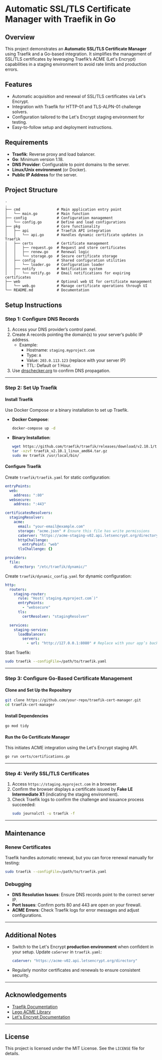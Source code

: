 # Automatic SSL/TLS Certificate Manager with Traefik in Go

## Overview

This project demonstrates an **Automatic SSL/TLS Certificate Manager** using Traefik and a Go-based integration. It simplifies the management of SSL/TLS certificates by leveraging Traefik’s ACME (Let's Encrypt) capabilities in a staging environment to avoid rate limits and production errors.

## Features
- Automatic acquisition and renewal of SSL/TLS certificates via Let's Encrypt.
- Integration with Traefik for HTTP-01 and TLS-ALPN-01 challenge solvers.
- Configuration tailored to the Let's Encrypt staging environment for testing.
- Easy-to-follow setup and deployment instructions.

## Requirements
- **Traefik**: Reverse proxy and load balancer.
- **Go**: Minimum version 1.18.
- **DNS Provider**: Configurable to point domains to the server.
- **Linux/Unix environment** (or Docker).
- **Public IP Address** for the server.

## Project Structure
```
.
.
├── cmd                 # Main application entry point
│   └── main.go         # Main function
├── config              # Configuration management
│   └── config.go       # Define and load configurations
├── pkg                 # Core functionality
│   ├── api             # Traefik API integration
│   │   └── api.go      # Handles dynamic certificate updates in Traefik
│   ├── certs           # Certificate management
│   │   ├── request.go  # Request and store certificates
│   │   ├── renew.go    # Renewal logic
│   │   └── storage.go  # Secure certificate storage
│   ├── config          # Shared configuration utilities
│   │   └── loader.go   # Configuration loader
│   ├── notify          # Notification system
│   │   └── notify.go   # Email notifications for expiring certificates
├── web                 # Optional web UI for certificate management
│   └── web.go          # Manage certificate operations through UI
└── README.md           # Documentation

```

## Setup Instructions

### Step 1: Configure DNS Records
1. Access your DNS provider’s control panel.
2. Create A records pointing the domain(s) to your server’s public IP address.
   - Example:
     - Hostname: `staging.myproject.com`
     - Type: `A`
     - Value: `203.0.113.123` (replace with your server IP)
     - TTL: Default or 1 Hour.
3. Use [dnschecker.org](https://dnschecker.org/) to confirm DNS propagation.

---

### Step 2: Set Up Traefik

#### Install Traefik
Use Docker Compose or a binary installation to set up Traefik.

- **Docker Compose**:
  ```bash
  docker-compose up -d
  ```
- **Binary Installation**:
  ```bash
  wget https://github.com/traefik/traefik/releases/download/v2.10.1/traefik_v2.10.1_linux_amd64.tar.gz
  tar -xzvf traefik_v2.10.1_linux_amd64.tar.gz
  sudo mv traefik /usr/local/bin/
  ```

#### Configure Traefik
Create `traefik/traefik.yaml` for static configuration:
```yaml
entryPoints:
  web:
    address: ":80"
  websecure:
    address: ":443"

certificatesResolvers:
  stagingResolver:
    acme:
      email: "your-email@example.com"
      storage: "acme.json" # Ensure this file has write permissions
      caServer: "https://acme-staging-v02.api.letsencrypt.org/directory"
      httpChallenge:
        entryPoint: "web"
      tlsChallenge: {}

providers:
  file:
    directory: "/etc/traefik/dynamic/"
```

Create `traefik/dynamic_config.yaml` for dynamic configuration:
```yaml
http:
  routers:
    staging-router:
      rule: "Host(`staging.myproject.com`)"
      entryPoints:
        - "websecure"
      tls:
        certResolver: "stagingResolver"

  services:
    staging-service:
      loadBalancer:
        servers:
          - url: "http://127.0.0.1:8080" # Replace with your app’s backend
```

Start Traefik:
```bash
sudo traefik --configFile=/path/to/traefik.yaml
```

---

### Step 3: Configure Go-Based Certificate Management

#### Clone and Set Up the Repository
```bash
git clone https://github.com/your-repo/traefik-cert-manager.git
cd traefik-cert-manager
```

#### Install Dependencies
```bash
go mod tidy
```

#### Run the Go Certificate Manager
This initiates ACME integration using the Let's Encrypt staging API.
```bash
go run certs/certifications.go
```

---

### Step 4: Verify SSL/TLS Certificates

1. Access `https://staging.myproject.com` in a browser.
2. Confirm the browser displays a certificate issued by **Fake LE Intermediate X1** (indicating the staging environment).
3. Check Traefik logs to confirm the challenge and issuance process succeeded:
   ```bash
   sudo journalctl -u traefik -f
   ```

---

## Maintenance

### Renew Certificates
Traefik handles automatic renewal, but you can force renewal manually for testing:
```bash
sudo traefik --configFile=/path/to/traefik.yaml
```

### Debugging
- **DNS Resolution Issues**: Ensure DNS records point to the correct server IP.
- **Port Issues**: Confirm ports 80 and 443 are open on your firewall.
- **ACME Errors**: Check Traefik logs for error messages and adjust configurations.

---

## Additional Notes
- Switch to the Let's Encrypt **production environment** when confident in your setup. Update `caServer` in `traefik.yaml`:
  ```yaml
  caServer: "https://acme-v02.api.letsencrypt.org/directory"
  ```
- Regularly monitor certificates and renewals to ensure consistent security.

---

## Acknowledgements
- [Traefik Documentation](https://doc.traefik.io/traefik/)
- [Lego ACME Library](https://github.com/go-acme/lego)
- [Let's Encrypt Documentation](https://letsencrypt.org/docs/)

---

## License
This project is licensed under the MIT License. See the `LICENSE` file for details.

